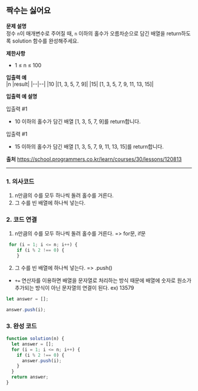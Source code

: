 ## 짝수는 싫어요

**문제 설명**  
정수 `n`이 매개변수로 주어질 때, `n` 이하의 홀수가 오름차순으로 담긴 배열을 return하도록 solution 함수를 완성해주세요.

**제한사항**

- 1 ≤ n ≤ 100

**입출력 예**  
|n |result|
|--|--|
|10 |[1, 3, 5, 7, 9]|
|15| [1, 3, 5, 7, 9, 11, 13, 15]|

**입출력 예 설명**

입출력 #1

- 10 이하의 홀수가 담긴 배열 [1, 3, 5, 7, 9]를 return합니다.

입출력 #1

- 15 이하의 홀수가 담긴 배열 [1, 3, 5, 7, 9, 11, 13, 15]를 return합니다.

**출처**
https://school.programmers.co.kr/learn/courses/30/lessons/120813

---

### 1. 의사코드

1. n만큼의 수를 모두 하나씩 돌려 홀수를 거른다.
2. 그 수를 빈 배열에 하나씩 넣는다.

### 2. 코드 연결

1. n만큼의 수를 모두 하나씩 돌려 홀수를 거른다. => for문, if문

```javascript
 for (i = 1; i <= n; i++) {
    if (i % 2 !== 0) {
    }
```

2. 그 수를 빈 배열에 하나씩 넣는다. => .push()

- `+=` 연산자를 이용하면 배열을 문자열로 처리하는 방식 때문에 배열에 숫자로 원소가 추가되는 방식이 아닌 문자열의 연결이 된다. ex) 13579

```javascript
let answer = [];

answer.push(i);
```

### 3. 완성 코드

```javascript
function solution(n) {
  let answer = [];
  for (i = 1; i <= n; i++) {
    if (i % 2 !== 0) {
      answer.push(i);
    }
  }
  return answer;
}
```
